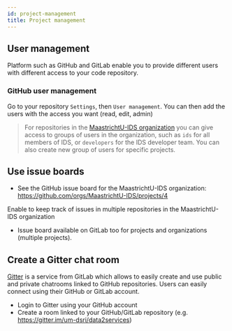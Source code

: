 ```yaml
---
id: project-management
title: Project management
---
```


## User management

Platform such as GitHub and GitLab enable you to provide different users with different access to your code repository.

### GitHub user management

Go to your repository `Settings`, then `User management`. You can then add the users with the access you want (read, edit, admin)

> For repositories in the [MaastrichtU-IDS organization](https://github.com/MaastrichtU-IDS) you can give access to groups of users in the organization, such as `ids` for all members of IDS, or `developers` for the IDS developer team. You can also create new group of users for specific projects.

## Use issue boards

* See the GitHub issue board for the MaastrichtU-IDS organization: https://github.com/orgs/MaastrichtU-IDS/projects/4

Enable to keep track of issues in multiple repositories in the MaastrichtU-IDS organization

* Issue board available on GitLab too for projects and organizations (multiple projects).


## Create a Gitter chat room

[Gitter](https://gitter.im/) is a service from GitLab which allows to easily create and use public and private chatrooms linked to GitHub repositories. Users can easily connect using their GitHub or GitLab account.

* Login to Gitter using your GitHub account
* Create a room linked to your GitHub/GitLab repository (e.g. https://gitter.im/um-dsri/data2services)